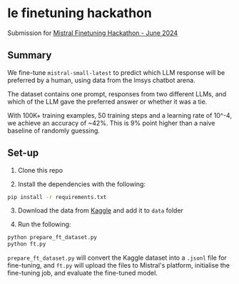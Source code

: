 # le finetuning hackathon
Submission for [Mistral Finetuning Hackathon - June 2024](https://mistral.ai/news/2024-ft-hackathon/)

## Summary

We fine-tune `mistral-small-latest` to predict which LLM response will be preferred by a human, using data from the lmsys chatbot arena.

The dataset contains one prompt, responses from two different LLMs, and which of the LLM gave the preferred answer or whether it was a tie.

With 100K+ training examples, 50 training steps and a learning rate of 10^-4, we achieve an accuracy of ~42%. This is 9% point higher than a naive baseline of randomly guessing.

## Set-up

1. Clone this repo

2. Install the dependencies with the following:

```bash
pip install -r requirements.txt
```

3. Download the data from [Kaggle](https://www.kaggle.com/competitions/lmsys-chatbot-arena/data) and add it to `data` folder

4. Run the following:

```bash
python prepare_ft_dataset.py
python ft.py
```

`prepare_ft_dataset.py` will convert the Kaggle dataset into a `.jsonl` file for fine-tuning, and `ft.py` will upload the files to Mistral's platform, initialise the fine-tuning job, and evaluate the fine-tuned model.
